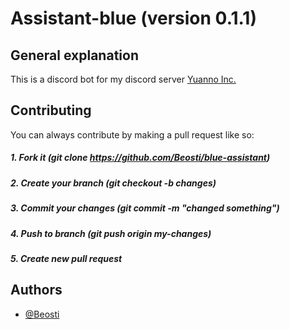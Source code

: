 # Assistant-blue (version 0.1.1)
## General explanation
This is a discord bot for my discord server [Yuanno Inc.](https://discord.gg/pqJP5uHdc2)



## Contributing
You can always contribute by making a pull request like so:
##### 1. Fork it (git clone https://github.com/Beosti/blue-assistant)
##### 2. Create your branch (git checkout -b changes)
##### 3. Commit your changes (git commit -m "changed something")
##### 4. Push to branch (git push origin my-changes)
##### 5. Create new pull request


## Authors

- [@Beosti](https://github.com/Ziroxis)

